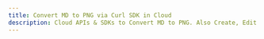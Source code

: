 ---title: Convert MD to PNG via Curl SDK in Clouddescription: Cloud APIs & SDKs to Convert MD to PNG. Also Create, Edit & Render Microsoft Word & OpenOffice documents in the Cloud.---
